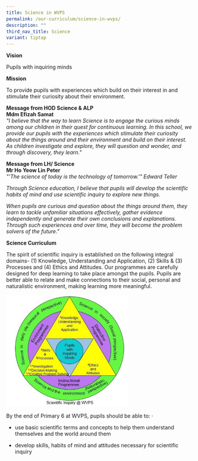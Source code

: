 ```yaml
---
title: Science in WVPS
permalink: /our-curriculum/science-in-wvps/
description: ""
third_nav_title: Science
variant: tiptap
---
```

<p><strong>Vision</strong>
</p>
<p>Pupils with inquiring minds</p>
<p><strong>Mission</strong>
</p>
<p>To provide pupils with experiences which build on their interest in and
stimulate their curiosity about their environment.</p>
<p><strong>Message from HOD Science &amp; ALP</strong> 
<br><strong>Mdm Efizah Samat</strong> 
<br><em>"I believe that the way to learn Science is to engage the curious minds among our children in their quest for continuous learning. In this school, we provide our pupils with the experiences which stimulate their curiosity about the things around and their environment and build on their interest. As children investigate and explore, they will question and wonder, and through discovery, they learn."</em>
</p>
<p><strong>Message from LH/ Science<br>Mr Ho Yeow Lin Peter</strong> 
<br><em>"'The science of today is the technology of tomorrow.'" Edward Teller</em>
</p>
<p><em>Through Science education, I believe that pupils will develop the scientific habits of mind and use scientific inquiry to explore new things.</em>
</p>
<p><em>When pupils are curious and question about the things around them, they learn to tackle unfamiliar situations effectively, gather evidence independently and generate their own conclusions and explanations. Through such experiences and over time, they will become the problem solvers of the future."</em>
</p>
<p><strong>Science Curriculum</strong>
</p>
<p>The spirit of scientific inquiry is established on the following integral
domains- (1) Knowledge, Understanding and Application, (2) Skills &amp;
(3) Processes and (4) Ethics and Attitudes. Our programmes are carefully
designed for deep learning to take place amongst the pupils. Pupils are
better able to relate and make connections to their social, personal and
naturalistic environment, making learning more meaningful.</p>
<div class="isomer-image-wrapper">
<img style="width:65%;" height="auto" width="100%" alt="Science Curriclum" src="/images/Scientific%20Inquiry%20@%20WVPS.jpeg">
</div>
<p>By the end of Primary 6 at WVPS, pupils should be able to: ·</p>
<ul data-tight="true" class="tight">
<li>
<p>use basic scientific terms and concepts to help them understand themselves
and the world around them</p>
</li>
<li>
<p>develop skills, habits of mind and attitudes necessary for scientific
inquiry</p>
</li>
</ul>
<p></p>